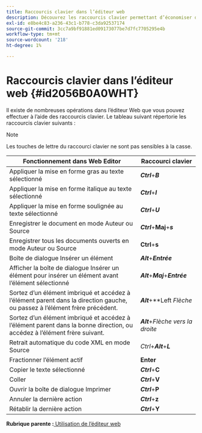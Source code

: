 ```yaml
---
title: Raccourcis clavier dans l’éditeur web
description: Découvrez les raccourcis clavier permettant d’économiser du temps dans l’éditeur web des Guides d’AEM.
exl-id: e8be4c83-a236-43c1-b778-c3da92537174
source-git-commit: 3cc7a9bf91881ed09173077be7d7fc7705295e4b
workflow-type: tm+mt
source-wordcount: '218'
ht-degree: 1%

---
```


# Raccourcis clavier dans l’éditeur web {#id2056B0A0WHT}

Il existe de nombreuses opérations dans l’éditeur Web que vous pouvez effectuer à l’aide des raccourcis clavier. Le tableau suivant répertorie les raccourcis clavier suivants :

>[!NOTE]
>
> Les touches de lettre du raccourci clavier ne sont pas sensibles à la casse.

| Fonctionnement dans Web Editor | Raccourci clavier |
|-----------------------|-----------------|
| Appliquer la mise en forme gras au texte sélectionné | ***Ctrl***+***B*** |
| Appliquer la mise en forme italique au texte sélectionné | ***Ctrl***+***I*** |
| Appliquer la mise en forme soulignée au texte sélectionné | ***Ctrl***+***U*** |
| Enregistrer le document en mode Auteur ou Source | ***Ctrl***+**Maj**+***s*** |
| Enregistrer tous les documents ouverts en mode Auteur ou Source | **Ctrl**+**s** |
| Boîte de dialogue Insérer un élément | ***Alt***+***Entrée*** |
| Afficher la boîte de dialogue Insérer un élément pour insérer un élément avant l’élément sélectionné | ***Alt***+***Maj***+***Entrée*** |
| Sortez d’un élément imbriqué et accédez à l’élément parent dans la direction gauche, ou passez à l’élément frère précédent. | ***Alt***+**Left *Flèche* |
| Sortez d’un élément imbriqué et accédez à l’élément parent dans la bonne direction, ou accédez à l’élément frère suivant. | ***Alt***+*Flèche vers la droite* |
| Retrait automatique du code XML en mode Source | *Ctrl*+***Alt***+***L*** |
| Fractionner l’élément actif | **Enter** |
| Copier le texte sélectionné | ***Ctrl***+**C** |
| Coller | ***Ctrl***+**V** |
| Ouvrir la boîte de dialogue Imprimer | ***Ctrl***+**P** |
| Annuler la dernière action | ***Ctrl***+**z** |
| Rétablir la dernière action | ***Ctrl***+**Y** |

**Rubrique parente :**[ Utilisation de l’éditeur web](web-editor.md)
